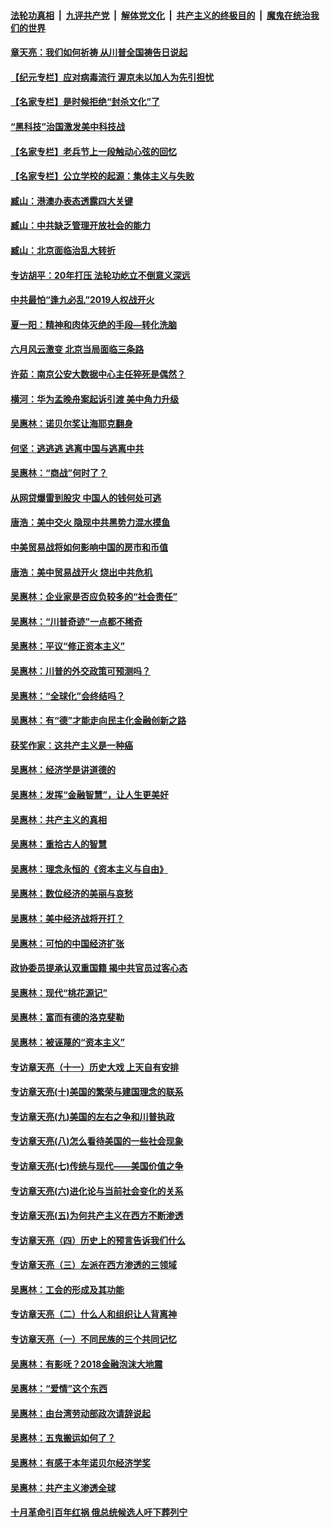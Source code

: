 

####  [法轮功真相](../../../../basic/blob/master/README.md?t=04121401) &nbsp;|&nbsp; [九评共产党](../../../../9ping.md/blob/master/README.md?t=04121401) &nbsp;|&nbsp; [解体党文化](../../../../jtdwh.md/blob/master/README.md?t=04121401)  &nbsp;|&nbsp; [共产主义的终极目的](../../../../gczydzjmd.md/blob/master/README.md?t=04121401) &nbsp;|&nbsp; [魔鬼在统治我们的世界](../../../../mgztzwmdsj.md/blob/master/README.md?t=04121401) 

#### [章天亮：我们如何祈祷 从川普全国祷告日说起](../pages/nsc423/n11944627.md?t=04121401) 

#### [【纪元专栏】应对病毒流行 渥京未以加人为先引担忧](../pages/nsc423/n11875714.md?t=04121401) 

#### [【名家专栏】是时候拒绝“封杀文化”了](../pages/nsc423/n11814093.md?t=04121401) 

#### [“黑科技”治国激发美中科技战](../pages/nsc423/n11638056.md?t=04121401) 

#### [【名家专栏】老兵节上一段触动心弦的回忆](../pages/nsc423/n11646016.md?t=04121401) 

#### [【名家专栏】公立学校的起源：集体主义与失败](../pages/nsc423/n11601833.md?t=04121401) 

#### [臧山：港澳办表态透露四大关键](../pages/nsc423/n11421628.md?t=04121401) 

#### [臧山：中共缺乏管理开放社会的能力](../pages/nsc423/n11407457.md?t=04121401) 

#### [臧山：北京面临治乱大转折](../pages/nsc423/n11406895.md?t=04121401) 

#### [专访胡平：20年打压 法轮功屹立不倒意义深远](../pages/nsc423/n11398800.md?t=04121401) 

#### [中共最怕“逢九必乱”2019人权战开火](../pages/nsc423/n11385248.md?t=04121401) 

#### [夏一阳：精神和肉体灭绝的手段—转化洗脑](../pages/nsc423/n11368250.md?t=04121401) 

#### [六月风云激变 北京当局面临三条路](../pages/nsc423/n11313668.md?t=04121401) 

#### [许茹：南京公安大数据中心主任猝死是偶然？](../pages/nsc423/n11064744.md?t=04121401) 

#### [横河：华为孟晚舟案起诉引渡 美中角力升级](../pages/nsc423/n11027230.md?t=04121401) 

#### [吴惠林：诺贝尔奖让海耶克翻身](../pages/nsc423/n10890049.md?t=04121401) 

#### [何坚：逃逃逃 逃离中国与逃离中共](../pages/nsc423/n10592891.md?t=04121401) 

#### [吴惠林：“商战”何时了？](../pages/nsc423/n10573558.md?t=04121401) 

#### [从网贷爆雷到股灾 中国人的钱何处可逃](../pages/nsc423/n10572800.md?t=04121401) 

#### [唐浩：美中交火 隐现中共黑势力混水摸鱼](../pages/nsc423/n10544040.md?t=04121401) 

#### [中美贸易战将如何影响中国的房市和币值](../pages/nsc423/n10543697.md?t=04121401) 

#### [唐浩：美中贸易战开火 烧出中共危机](../pages/nsc423/n10540126.md?t=04121401) 

#### [吴惠林：企业家是否应负较多的“社会责任”](../pages/nsc423/n10535022.md?t=04121401) 

#### [吴惠林：“川普奇迹”一点都不稀奇](../pages/nsc423/n10512808.md?t=04121401) 

#### [吴惠林：平议“修正资本主义”](../pages/nsc423/n10495724.md?t=04121401) 

#### [吴惠林：川普的外交政策可预测吗？](../pages/nsc423/n10462387.md?t=04121401) 

#### [吴惠林：“全球化”会终结吗？](../pages/nsc423/n10452838.md?t=04121401) 

#### [吴惠林：有“德”才能走向民主化金融创新之路](../pages/nsc423/n10432292.md?t=04121401) 

#### [获奖作家：这共产主义是一种癌](../pages/nsc423/n10431541.md?t=04121401) 

#### [吴惠林：经济学是讲道德的](../pages/nsc423/n10398014.md?t=04121401) 

#### [吴惠林：发挥“金融智慧”，让人生更美好](../pages/nsc423/n10375019.md?t=04121401) 

#### [吴惠林：共产主义的真相](../pages/nsc423/n10351394.md?t=04121401) 

#### [吴惠林：重拾古人的智慧](../pages/nsc423/n10337691.md?t=04121401) 

#### [吴惠林：理念永恒的《资本主义与自由》](../pages/nsc423/n10316274.md?t=04121401) 

#### [吴惠林：数位经济的美丽与哀愁](../pages/nsc423/n10292946.md?t=04121401) 

#### [吴惠林：美中经济战将开打？](../pages/nsc423/n10258825.md?t=04121401) 

#### [吴惠林：可怕的中国经济扩张](../pages/nsc423/n10219147.md?t=04121401) 

#### [政协委员提承认双重国籍 揭中共官员过客心态](../pages/nsc423/n10208809.md?t=04121401) 

#### [吴惠林：现代“桃花源记”](../pages/nsc423/n10185234.md?t=04121401) 

#### [吴惠林：富而有德的洛克斐勒](../pages/nsc423/n10142264.md?t=04121401) 

#### [吴惠林：被诬蔑的“资本主义”](../pages/nsc423/n10124816.md?t=04121401) 

#### [专访章天亮（十一）历史大戏 上天自有安排](../pages/nsc423/n10094905.md?t=04121401) 

#### [专访章天亮(十)美国的繁荣与建国理念的联系](../pages/nsc423/n10094899.md?t=04121401) 

#### [专访章天亮(九)美国的左右之争和川普执政](../pages/nsc423/n10094889.md?t=04121401) 

#### [专访章天亮(八)怎么看待美国的一些社会现象](../pages/nsc423/n10094857.md?t=04121401) 

#### [专访章天亮(七)传统与现代——美国价值之争](../pages/nsc423/n10093140.md?t=04121401) 

#### [专访章天亮(六)进化论与当前社会变化的关系](../pages/nsc423/n10092036.md?t=04121401) 

#### [专访章天亮(五)为何共产主义在西方不断渗透](../pages/nsc423/n10083620.md?t=04121401) 

#### [专访章天亮（四）历史上的预言告诉我们什么](../pages/nsc423/n10083606.md?t=04121401) 

#### [专访章天亮（三）左派在西方渗透的三领域](../pages/nsc423/n10081115.md?t=04121401) 

#### [吴惠林：工会的形成及其功能](../pages/nsc423/n10080633.md?t=04121401) 

#### [专访章天亮（二）什么人和组织让人背离神](../pages/nsc423/n10076637.md?t=04121401) 

#### [专访章天亮（一）不同民族的三个共同记忆](../pages/nsc423/n10074188.md?t=04121401) 

#### [吴惠林：有影呒？2018金融泡沫大地震](../pages/nsc423/n10040534.md?t=04121401) 

#### [吴惠林：“爱情”这个东西](../pages/nsc423/n10019423.md?t=04121401) 

#### [吴惠林：由台湾劳动部政次请辞说起](../pages/nsc423/n9979679.md?t=04121401) 

#### [吴惠林：五鬼搬运如何了？](../pages/nsc423/n9925338.md?t=04121401) 

#### [吴惠林：有感于本年诺贝尔经济学奖](../pages/nsc423/n9871883.md?t=04121401) 

#### [吴惠林：共产主义渗透全球](../pages/nsc423/n9812748.md?t=04121401) 

#### [十月革命引百年红祸 俄总统候选人吁下葬列宁](../pages/nsc423/n9810182.md?t=04121401) 

